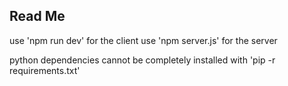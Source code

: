 ## Read Me

use 'npm run dev' for the client
use 'npm server.js' for the server

python dependencies cannot be completely installed with 'pip -r requirements.txt'
